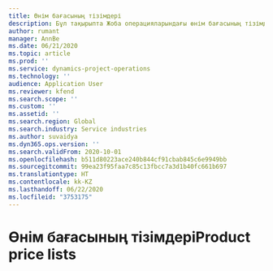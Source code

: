 ```yaml
---
title: Өнім бағасының тізімдері
description: Бұл тақырыпта Жоба операцияларындағы өнім бағасының тізімдері туралы ақпарат берілген.
author: rumant
manager: AnnBe
ms.date: 06/21/2020
ms.topic: article
ms.prod: ''
ms.service: dynamics-project-operations
ms.technology: ''
audience: Application User
ms.reviewer: kfend
ms.search.scope: ''
ms.custom: ''
ms.assetid: ''
ms.search.region: Global
ms.search.industry: Service industries
ms.author: suvaidya
ms.dyn365.ops.version: ''
ms.search.validFrom: 2020-10-01
ms.openlocfilehash: b511d80223ace240b844cf91cbab845c6e9949bb
ms.sourcegitcommit: 99ea23f95faa7c85c13fbcc7a3d1b40fc661b697
ms.translationtype: HT
ms.contentlocale: kk-KZ
ms.lasthandoff: 06/22/2020
ms.locfileid: "3753175"
---
```

# <a name="product-price-lists"></a><span data-ttu-id="91e0f-103">Өнім бағасының тізімдері</span><span class="sxs-lookup"><span data-stu-id="91e0f-103">Product price lists</span></span>
